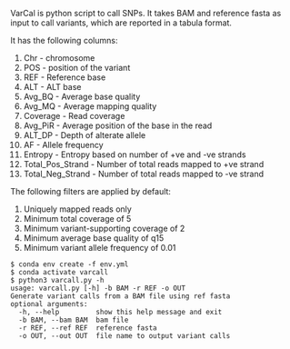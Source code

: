 
VarCal is python script to call SNPs. It takes BAM and reference fasta as input to call variants, which are reported in a tabula format.

It has the following columns:
1. Chr - chromosome
2. POS - position of the variant
3. REF - Reference base
4. ALT - ALT base
5. Avg_BQ	- Average base quality
6. Avg_MQ	- Average mapping quality
7. Coverage	- Read coverage
8. Avg_PiR - Average position of the base in the read
9. ALT_DP	- Depth of alterate allele
10. AF - Allele frequency
11. Entropy	- Entropy based on number of +ve and -ve strands
12. Total_Pos_Strand - Number of total reads mapped to +ve strand
13. Total_Neg_Strand - Number of total reads mapped to -ve strand

The following filters are applied by default:
1. Uniquely mapped reads only
2. Minimum total coverage of 5
3. Minimum variant-supporting coverage of 2
4. Minimum average base quality of q15
5. Minimum variant allele frequency of 0.01

```
$ conda env create -f env.yml 
$ conda activate varcall
$ python3 varcall.py -h
usage: varcall.py [-h] -b BAM -r REF -o OUT
Generate variant calls from a BAM file using ref fasta
optional arguments:
  -h, --help         show this help message and exit
  -b BAM, --bam BAM  bam file
  -r REF, --ref REF  reference fasta
  -o OUT, --out OUT  file name to output variant calls
```

